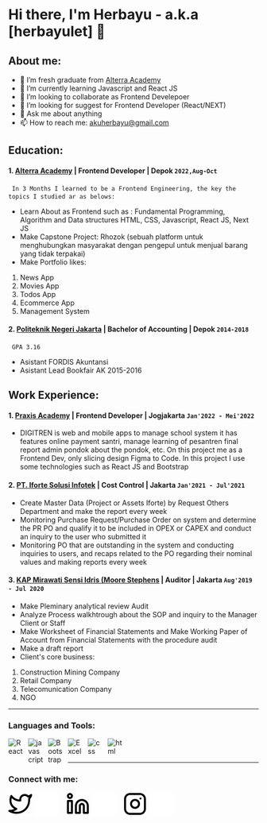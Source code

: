 # Hi there, I'm Herbayu - a.k.a [herbayulet] 👋
## About me:
- 🔭 I’m fresh graduate from [Alterra Academy](https://www.huawei.com/en/?ic_medium=direct&ic_source=surlent)
- 🌱 I’m currently learning Javascript and React JS
- 👯 I’m looking to collaborate as Frontend Develepoer
- 🤔 I’m looking for suggest for Frontend Developer (React/NEXT)
- 💬 Ask me about anything
- 📫 How to reach me: akuherbayu@gmail.com

## Education:

#### 1. [Alterra Academy](https://academy.alterra.id/) | Frontend Developer | Depok `2022,Aug-Oct`
     In 3 Months I learned to be a Frontend Engineering, the key the topics I studied ar as belows:
   - Learn About as Frontend such as : Fundamental Programming, Algorithm and Data structures HTML, CSS, Javascript, React JS, Next JS
   - Make Capstone Project: Rhozok (sebuah platform untuk menghubungkan masyarakat dengan pengepul untuk menjual barang yang tidak terpakai)
   - Make Portfolio likes:
   1. News App
   2. Movies App
   3. Todos App
   4. Ecommerce App
   5. Management System
#### 2. [Politeknik Negeri Jakarta](https://www.pnj.ac.id) | Bachelor of Accounting | Depok `2014-2018`
     GPA 3.16
   - Asistant FORDIS Akuntansi
   - Asistant Lead Bookfair AK 2015-2016

## Work Experience:
#### 1. [Praxis Academy](https://www.instagram.com/praxisacademy/) | Frontend Developer | Jogjakarta `Jan'2022 - Mei'2022`
   - DIGITREN is web and mobile apps to manage school system it has features online payment santri, manage learning of pesantren final report admin pondok about the pondok, etc. On this project me as a Frontend Dev, only slicing design Figma to Code.
In this project I use some technologies such as React JS and Bootstrap
#### 2. [PT. Iforte Solusi Infotek](https://www.iforte.id/) | Cost Control | Jakarta `Jan'2021 - Jul'2021`
   - Create Master Data (Project or Assets Iforte) by Request Others Department and make the report every week 
   - Monitoring Purchase Request/Purchase Order on system and determine the PR PO and qualify it to be included in OPEX or CAPEX and conduct an inquiry to the user who submitted     it 
   - Monitoring PO that are outstanding in the system and conducting inquiries to users, and recaps related to the PO regarding their nominal values ​​and making reports every week
#### 3. [KAP Mirawati Sensi Idris (Moore Stephens](https://www.moore-global.com/locations/mirawati-sensi-idris-jakarta) | Auditor | Jakarta `Aug'2019 - Jul 2020`
   - Make Pleminary analytical review Audit
   - Analyze Process walkhtrough about the SOP and inquiry to the Manager Client or Staff
   - Make Worksheet of Financial Statements and Make Working Paper of Account from Financial Statements with the procedure audit
   - Make a draft report
   - Client's core business:
  1. Construction Mining Company
  2. Retail Company
  3. Telecomunication Company
  4. NGO
---

### Languages and Tools:

[<img align="left" alt="React" width="30px" src="https://cdn.jsdelivr.net/gh/devicons/devicon/icons/react/react-original-wordmark.svg" style="padding-right:10px;" />][webdev]
[<img align="left" alt="javascript" width="30px" src="https://cdn.jsdelivr.net/gh/devicons/devicon/icons/javascript/javascript-original.svg" style="padding-right:10px;" />][webdev]
[<img align="left" alt="Bootstrap" width="30px" src="https://cdn.jsdelivr.net/gh/devicons/devicon/icons/bootstrap/bootstrap-plain-wordmark.svg" style="padding-right:10px;" />][webdev]
[<img align="left" alt="Excel" width="30px" src="https://cdn.jsdelivr.net/gh/devicons/devicon/icons/tailwindcss/tailwindcss-plain.svg" style="padding-right:10px;" />][webdev]
[<img align="left" alt="css" width="30px" src="https://cdn.jsdelivr.net/gh/devicons/devicon/icons/css3/css3-original-wordmark.svg" style="padding-right:10px;" />][webdev]
[<img align="left" alt="html" width="30px" src="https://cdn.jsdelivr.net/gh/devicons/devicon/icons/html5/html5-original-wordmark.svg" style="padding-right:10px;" />][webdev]

<br />
<br />

---
### Connect with me:

[![website](./img/twitter-light.svg)](https://twitter.com/sayaherbayu#gh-light-mode-only)
[![website](./img/twitter-dark.svg)](https://twitter.com/sayaherbayu#gh-dark-mode-only)
&nbsp;&nbsp;
[![website](./img/linkedin-light.svg)](https://www.linkedin.com/in/herbayulet12#gh-light-mode-only)
[![website](./img/linkedin-dark.svg)](https://www.linkedin.com/in/herbayulet12#gh-dark-mode-only)
&nbsp;&nbsp;
[![website](./img/instagram-light.svg)](https://instagram.com/herbayuuw#gh-light-mode-only)
[![website](./img/instagram-dark.svg)](https://instagram.com/herbayuuw#gh-dark-mode-only)



[webdev]: https://github.com/herbayulet
